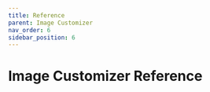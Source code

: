 ```yaml
---
title: Reference
parent: Image Customizer
nav_order: 6
sidebar_position: 6
---
```


# Image Customizer Reference